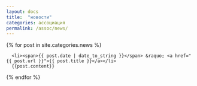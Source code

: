 ```yaml
---
layout: docs
title:  "новости"
categories: ассоциация
permalink: /assoc/news/
---
```


{% for post in site.categories.news %}

      <li><span>{{ post.date | date_to_string }}</span> &raquo; <a href="{{ post.url }}">{{ post.title }}</a></li>
      {{post.content}}
   
{% endfor %}
